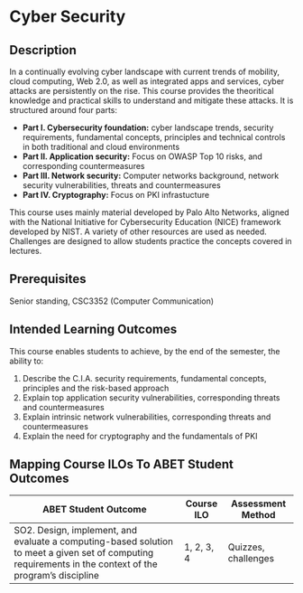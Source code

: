 # Cyber Security
## Description
In a continually evolving cyber landscape with current trends of mobility, cloud computing, Web 2.0, as well as integrated apps and services, cyber attacks are persistently on the rise. This course provides the theoritical knowledge and practical skills to understand and mitigate these attacks. It is structured around four parts:
- **Part I. Cybersecurity foundation:** cyber landscape trends, security requirements, fundamental concepts, principles and technical controls in both traditional and cloud environments
- **Part II. Application security:** Focus on OWASP Top 10 risks, and corresponding countermeasures
- **Part III. Network security:** Computer networks background, network security vulnerabilities, threats and countermeasures
- **Part IV. Cryptography:** Focus on PKI infrastucture

This course uses mainly material developed by Palo Alto Networks, aligned with the National Initiative for Cybersecurity Education (NICE) framework developed by NIST. A variety of other resources are used as needed. Challenges are designed to allow students practice the concepts covered in lectures.

## Prerequisites
Senior standing, CSC3352 (Computer Communication)

## Intended Learning Outcomes
This course enables students to achieve, by the end of the semester, the ability to:
1. Describe the C.I.A. security requirements, fundamental concepts, principles and the risk-based approach
2. Explain top application security vulnerabilities, corresponding threats and countermeasures
3. Explain intrinsic network vulnerabilities, corresponding threats and countermeasures
4. Explain the need for cryptography and the fundamentals of PKI

## Mapping Course ILOs To ABET Student Outcomes
| ABET Student Outcome | Course ILO | Assessment Method |
| --- | --- | --- |
| SO2. Design, implement, and evaluate a computing-based solution to meet a given set of computing requirements in the context of the program’s discipline | 1, 2, 3, 4 | Quizzes, challenges |

